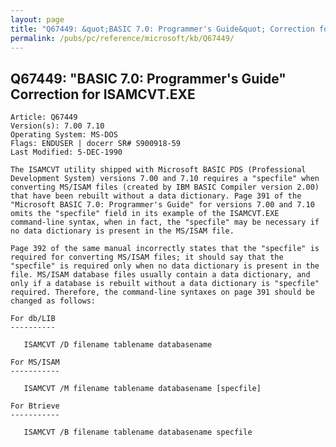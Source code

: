 ```yaml
---
layout: page
title: "Q67449: &quot;BASIC 7.0: Programmer's Guide&quot; Correction for ISAMCVT.EXE"
permalink: /pubs/pc/reference/microsoft/kb/Q67449/
---
```


## Q67449: &quot;BASIC 7.0: Programmer's Guide&quot; Correction for ISAMCVT.EXE

	Article: Q67449
	Version(s): 7.00 7.10
	Operating System: MS-DOS
	Flags: ENDUSER | docerr SR# S900918-59
	Last Modified: 5-DEC-1990
	
	The ISAMCVT utility shipped with Microsoft BASIC PDS (Professional
	Development System) versions 7.00 and 7.10 requires a "specfile" when
	converting MS/ISAM files (created by IBM BASIC Compiler version 2.00)
	that have been rebuilt without a data dictionary. Page 391 of the
	"Microsoft BASIC 7.0: Programmer's Guide" for versions 7.00 and 7.10
	omits the "specfile" field in its example of the ISAMCVT.EXE
	command-line syntax, when in fact, the "specfile" may be necessary if
	no data dictionary is present in the MS/ISAM file.
	
	Page 392 of the same manual incorrectly states that the "specfile" is
	required for converting MS/ISAM files; it should say that the
	"specfile" is required only when no data dictionary is present in the
	file. MS/ISAM database files usually contain a data dictionary, and
	only if a database is rebuilt without a data dictionary is "specfile"
	required. Therefore, the command-line syntaxes on page 391 should be
	changed as follows:
	
	For db/LIB
	----------
	
	   ISAMCVT /D filename tablename databasename
	
	For MS/ISAM
	-----------
	
	   ISAMCVT /M filename tablename databasename [specfile]
	
	For Btrieve
	-----------
	
	   ISAMCVT /B filename tablename databasename specfile
